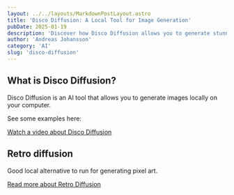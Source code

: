 ```yaml
---
layout: ../../layouts/MarkdownPostLayout.astro
title: 'Disco Diffusion: A Local Tool for Image Generation'
pubDate: 2025-01-19
description: 'Discover how Disco Diffusion allows you to generate stunning images locally on your computer.'
author: 'Andreas Johansson'
category: 'AI'
slug: 'disco-diffusion'
---
```


## What is Disco Diffusion?
Disco Diffusion is an AI tool that allows you to generate images locally on your computer.

See some examples here:

[Watch a video about Disco Diffusion](https://m.youtube.com/watch?v=f9asC37yJu4&list=LL&index=19&t=319s&pp=gAQBiAQB)

## Retro diffusion
Good local alternative to run for generating pixel art.

[Read more about Retro Diffusion](https://www.retrodiffusion.ai)